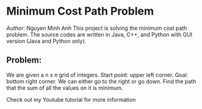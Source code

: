 # Minimum Cost Path Problem
*Author*: Nguyen Minh Anh
This project is solving the minimum cost path problem.
The source codes are written in Java, C++, and Python with GUI version (Java and Python only).

## Problem:
We are given a n x n grid of integers.
Start point: upper left corner.
Goal: bottom right corner.
We can either go to the right or go down.
Find the path that the sum of all the values on it is minimum.

Check out my Youtube tutorial for more information

